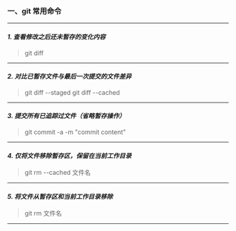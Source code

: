 ### **一、git 常用命令**
---

#### ***1. 查看修改之后还未暂存的变化内容*** 
> git diff
---

#### ***2. 对比已暂存文件与最后一次提交的文件差异*** 
> git diff --staged
> git diff --cached
---

#### ***3. 提交所有已追踪过文件（省略暂存操作）*** 
> git commit -a -m "commit content"
---

#### ***4. 仅将文件移除暂存区，保留在当前工作目录*** 
> git rm --cached 文件名
---

#### ***5. 将文件从暂存区和当前工作目录移除*** 
> git rm 文件名
---